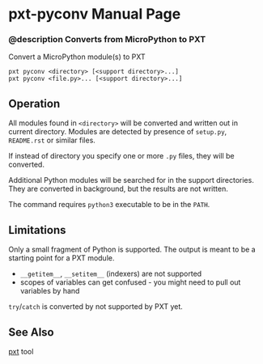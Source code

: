 # pxt-pyconv Manual Page

### @description Converts from MicroPython to PXT

Convert a MicroPython module(s) to PXT

```
pxt pyconv <directory> [<support directory>...]
pxt pyconv <file.py>... [<support directory>...]
```

## Operation

All modules found in `<directory>` will be converted and written out in current directory.
Modules are detected by presence of `setup.py`, `README.rst` or similar files.

If instead of directory you specify one or more `.py` files, they will be converted.

Additional Python modules will be searched for in the support directories. They are converted
in background, but the results are not written.

The command requires `python3` executable to be in the `PATH`.

## Limitations

Only a small fragment of Python is supported. The output is meant to be a starting
point for a PXT module.

* `__getitem__`, `__setitem__` (indexers) are not supported
* scopes of variables can get confused - you might need to pull out variables by hand

`try`/`catch` is converted by not supported by PXT yet.

## See Also

[pxt](/cli) tool
